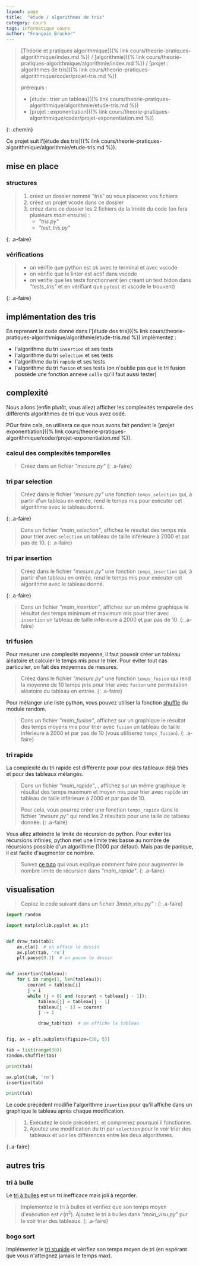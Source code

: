 ```yaml
---
layout: page
title:  "étude / algorithmes de tris"
category: cours
tags: informatique cours 
author: "François Brucker"
---
```


> [Théorie et pratiques algorithmique]({% link cours/theorie-pratiques-algorithmique/index.md %}) / [algorithmie]({% link cours/theorie-pratiques-algorithmique/algorithmie/index.md %}) / [projet : algorithmes de tris]({% link cours/theorie-pratiques-algorithmique/coder/projet-tris.md %})
>
> prérequis :
>
>* [étude : trier un tableau]({% link cours/theorie-pratiques-algorithmique/algorithmie/etude-tris.md %})
>* [projet : exponentiation]({% link cours/theorie-pratiques-algorithmique/coder/projet-exponentiation.md %})
>
{: .chemin}

Ce projet suit l'[étude des tris]({% link cours/theorie-pratiques-algorithmique/algorithmie/etude-tris.md %}).

## mise en place

### structures

> 1. créez un dossier nommé *"tris"* où vous placerez vos fichiers
> 2. créez un projet vcode dans ce dossier
> 3. créez dans ce dossier les 2 fichiers de la trinité du code (on fera plusieurs *main* ensuite) :
>    * *"tris.py"*
>    * *"test_tris.py"*
>
{: .a-faire}

### vérifications

>
> * on vérifie que python est ok avec le terminal et avec vscode
> * on vérifie que le linter est actif dans vscode
>* on verifie que les tests fonctionnent (en créant un test bidon dans *"tests_tris"* et en vérifiant que `pytest` et vscode le trouvent)
>
{: .a-faire}

## implémentation des tris

En reprenant le code donné dans l'[étude des tris]({% link cours/theorie-pratiques-algorithmique/algorithmie/etude-tris.md %}) implémentez :

* l'algorithme du tri `insertion` et ses tests
* l'algorithme du tri `selection` et ses tests
* l'algorithme du tri `rapide` et ses tests
* l'algorithme du tri `fusion` et ses tests (on n'oublie pas que le tri fusion possède une fonction annexe `colle` qu'il faut aussi tester)

## complexité

Nous allons (enfin plutôt, vous allez) afficher les complexités temporelle des différents algorithmes de tri que vous avez codé. 

POur faire cela, on utilisera ce que nous avons fait pendant le [projet exponentiation]({% link cours/theorie-pratiques-algorithmique/coder/projet-exponentiation.md %}).

### calcul des complexités temporelles

> Créez dans un fichier *"mesure.py"*
{: .a-faire}

### tri par selection

> Créez dans le fichier *"mesure.py"* une fonction `temps_selection`  qui, à partir d'un tableau en entrée, rend le temps mis pour exécuter cet algorithme avec le tableau donné.
>
{: .a-faire}

> Dans un fichier *"main_selection"*, affichez le résultat des temps mis pour trier avec `selection` un tableau de taille inférieure à 2000 et par pas de 10.
{: .a-faire}

### tri par insertion

> Créez dans le fichier *"mesure.py"* une fonction `temps_insertion`  qui, à partir d'un tableau en entrée, rend le temps mis pour exécuter cet algorithme avec le tableau donné.
>
{: .a-faire}

> Dans un fichier *"main_insertion"*, affichez sur un même graphique le résultat des temps minimum et maximum mis pour trier avec `insertion`  un tableau de taille inférieure à 2000 et par pas de 10.
{: .a-faire}

### tri fusion

Pour mesurer une complexité moyenne, il faut pouvoir créer un tableau aléatoire et calculer le temps mis pour le trier. Pour éviter tout cas particulier, on fait des moyennes de mesures.

> Créez dans le fichier *"mesure.py"* une fonction `temps_fusion` qui rend la moyenne de 10 temps pris pour trier avec `fusion` une permutation aléatoire du tableau en entrée.
{: .a-faire}

Pour mélanger une liste python, vous pouvez utiliser la fonction [shuffle](https://docs.python.org/3/library/random.html#random.shuffle) du module random.

> Dans un fichier *"main_fusion"*, affichez sur un graphique le résultat des temps moyens mis pour trier avec `fusion` un tableau de taille inférieure à 2000 et par pas de 10 (vous utiliserez `temps_fusion`).
{: .a-faire}

### tri rapide

La complexité du tri rapide est différente pour pour des tableaux déjà triés et pour des tableaux mélangés.

> Dans un fichier *"main_rapide"*, , affichez sur un même graphique le résultat des temps maximum et moyen mis pour trier avec `rapide`  un tableau de taille inférieure à 2000 et par pas de 10.
>
> Pour cela, vous pourrez créer une fonction `temps_rapide` dans le fichier *"mesure.py"* qui rend les 2 résultats pour une taille de talbeau donnée.
{: .a-faire}

Vous allez atteindre la limite de récursion de python. Pour eviter les récursions infinies, python met une limite très basse au nombre de récursions possible d'un algorithme (1000 par défaut). Mais pas de panique, il est facile d'augmenter ce nombre.

> Suivez [ce tuto](https://www.pythoncentral.io/resetting-the-recursion-limit/) qui vous explique comment faire pour augmenter le nombre limite de récursion dans *"main_rapide"*.
{: .a-faire}

## visualisation

> Copiez le code suivant dans un ficheir *3main_visu.py"* :
{: .a-faire}

```python
import random

import matplotlib.pyplot as plt


def draw_tab(tab):
    ax.cla()  # on efface le dessin
    ax.plot(tab, 'ro')
    plt.pause(0.1)  # on pause le dessin


def insertion(tableau):
    for i in range(1, len(tableau)):
        courant = tableau[i]
        j = i
        while (j > 0) and (courant < tableau[j - 1]):
            tableau[j] = tableau[j - 1]
            tableau[j - 1] = courant
            j -= 1

            draw_tab(tab)  # on affiche le tableau


fig, ax = plt.subplots(figsize=(20, 5))

tab = list(range(30))
random.shuffle(tab)

print(tab)

ax.plot(tab, 'ro')
insertion(tab)

print(tab)
```

Le code précédent modifie l'algorithme `insertion` pour qu'il affiche dans un graphique le tableau après chaque modification.

>
> 1. Exécutez le code précédent, et comprenez pourquoi il fonctionne.
> 2. Ajoutez une modification du tri par `selection` pour le voir trier des tableaux et voir les différences entre les deux algorithmes.
>
{:.a-faire}

## autres tris

### tri à bulle

Le [tri à bulles](https://fr.wikipedia.org/wiki/Tri_%C3%A0_bulles) est un tri inefficace mais joli à regarder.

> Implementez le tri à bulles et vérifiez que son temps moyen d'exécution est $\mathcal{O}(n^2)$.
> Ajoutez le tri à bulles dans *"main_visu.py"* pur le voir trier des tableaux.
{: .a-faire}

### bogo sort

Implémentez le [tri stupide](https://fr.wikipedia.org/wiki/Tri_stupide) et vérifiez son temps moyen de tri (en espérant que vous n'atteignez jamais le temps max).
